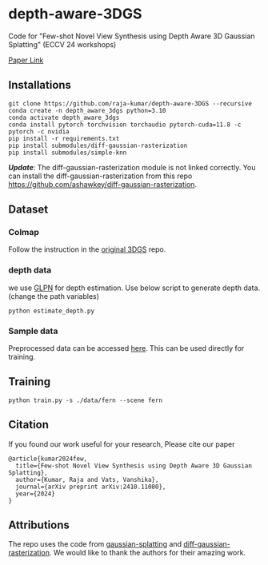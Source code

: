 # depth-aware-3DGS
Code for "Few-shot Novel View Synthesis using Depth Aware 3D Gaussian Splatting" (ECCV 24 workshops)

[Paper Link](https://arxiv.org/pdf/2410.11080)

## Installations

```
git clone https://github.com/raja-kumar/depth-aware-3DGS --recursive
conda create -n depth_aware_3dgs python=3.10
conda activate depth_aware_3dgs
conda install pytorch torchvision torchaudio pytorch-cuda=11.8 -c pytorch -c nvidia
pip install -r requirements.txt
pip install submodules/diff-gaussian-rasterization
pip install submodules/simple-knn
```
***Update***: The diff-gaussian-rasterization module is not linked correctly. You can install the diff-gaussian-rasterization from this repo https://github.com/ashawkey/diff-gaussian-rasterization.

## Dataset

### Colmap
Follow the instruction in the [original 3DGS](https://github.com/graphdeco-inria/gaussian-splatting) repo.

### depth data
we use [GLPN](https://huggingface.co/vinvino02/glpn-nyu) for depth estimation. Use below script to generate depth data. (change the path variables)

```
python estimate_depth.py
```

### Sample data

Preprocessed data can be accessed [here](https://drive.google.com/drive/folders/1CAtlega8ZTndsgCzvqVmFtoi5gFEK3iW?usp=sharing). This can be used directly for training.

## Training

```
python train.py -s ./data/fern --scene fern
```

## Citation

If you found our work useful for your research, Please cite our paper
```
@article{kumar2024few,
  title={Few-shot Novel View Synthesis using Depth Aware 3D Gaussian Splatting},
  author={Kumar, Raja and Vats, Vanshika},
  journal={arXiv preprint arXiv:2410.11080},
  year={2024}
}
```

## Attributions
The repo uses the code from [gaussian-splatting](https://github.com/graphdeco-inria/gaussian-splatting) and [diff-gaussian-rasterization](https://github.com/ashawkey/diff-gaussian-rasterization). We would like to thank the authors for their amazing work.
